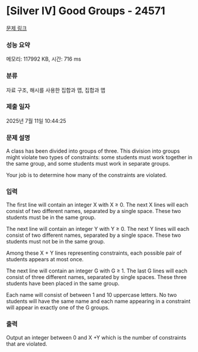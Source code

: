 # [Silver IV] Good Groups - 24571 

[문제 링크](https://www.acmicpc.net/problem/24571) 

### 성능 요약

메모리: 117992 KB, 시간: 716 ms

### 분류

자료 구조, 해시를 사용한 집합과 맵, 집합과 맵

### 제출 일자

2025년 7월 11일 10:44:25

### 문제 설명

<p>A class has been divided into groups of three. This division into groups might violate two types of constraints: some students must work together in the same group, and some students must work in separate groups.</p>

<p>Your job is to determine how many of the constraints are violated.</p>

### 입력 

 <p>The first line will contain an integer X with X ≥ 0. The next X lines will each consist of two different names, separated by a single space. These two students must be in the same group.</p>

<p>The next line will contain an integer Y with Y ≥ 0. The next Y lines will each consist of two different names, separated by a single space. These two students must not be in the same group.</p>

<p>Among these X + Y lines representing constraints, each possible pair of students appears at most once.</p>

<p>The next line will contain an integer G with G ≥ 1. The last G lines will each consist of three different names, separated by single spaces. These three students have been placed in the same group.</p>

<p>Each name will consist of between 1 and 10 uppercase letters. No two students will have the same name and each name appearing in a constraint will appear in exactly one of the G groups.</p>

### 출력 

 <p>Output an integer between 0 and X +Y which is the number of constraints that are violated.</p>

